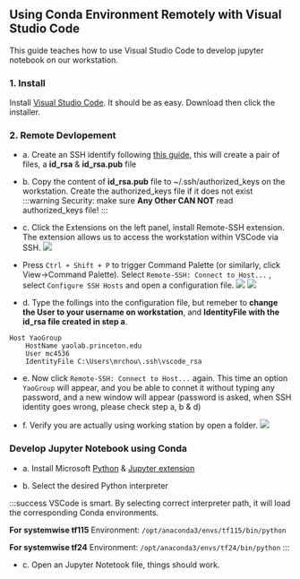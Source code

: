 ## Using Conda Environment Remotely with Visual Studio Code

This guide teaches how to use Visual Studio Code to develop jupyter notebook on our workstation.

### 1. Install

Install [Visual Studio Code](https://code.visualstudio.com/). It should be as easy. Download then click the installer.

### 2. Remote Devlopement
* a. Create an SSH identify following [this guide](https://stackoverflow.com/questions/31813080), this will create a pair of files, a **id_rsa** & **id_rsa.pub** file

* b. Copy the content of **id_rsa.pub** file to ~/.ssh/authorized_keys on the workstation. Create the authorized_keys file if it does not exist 
:::warning
Security: make sure **Any Other CAN NOT** read authorized_keys file!
:::

* c. Click the Extensions on the left panel, install Remote-SSH extension. The extension allows us to access the workstation within VSCode via SSH. ![](https://i.imgur.com/a1CnKAh.png)
* Press `Ctrl + Shift + P` to trigger Command Palette (or similarly, click View->Command Palette). Select `Remote-SSH: Connect to Host...` , select `Configure SSH Hosts` and open a configuration file. 
![](https://i.imgur.com/IjFvPo2.png) 
![](https://i.imgur.com/IAn8UrJ.png)

* d. Type the follings into the configuration file, but remeber to **change the User to your username on workstation**, and **IdentityFile with the id_rsa file created in step a**.
```
Host YaoGroup
    HostName yaolab.princeton.edu
    User mc4536
    IdentityFile C:\Users\mrchou\.ssh\vscode_rsa
```

* e. Now click `Remote-SSH: Connect to Host...` again. This time an option `YaoGroup` will appear, and you be able to connet it without typing any password, and a new window will appear (password is asked, when SSH identity goes wrong, please check step a, b & d)

* f. Verify you are actually using working station by open a folder.
![](https://i.imgur.com/0r6YrPK.png)

### Develop Jupyter Notebook using Conda

* a. Install Microsoft [Python](https://marketplace.visualstudio.com/items?itemName=ms-python.python) & [Jupyter extension](https://marketplace.visualstudio.com/items?itemName=ms-toolsai.jupyter)

* b. Select the desired Python interpreter

:::success
VSCode is smart. By selecting correct interpreter path, it will load the corresponding Conda environments.

**For systemwise tf115** Environment: 
`/opt/anaconda3/envs/tf115/bin/python`

**For systemwise tf24** Environment: 
`/opt/anaconda3/envs/tf24/bin/python`
:::

* c. Open an Jupyter Notetook file, things should work.